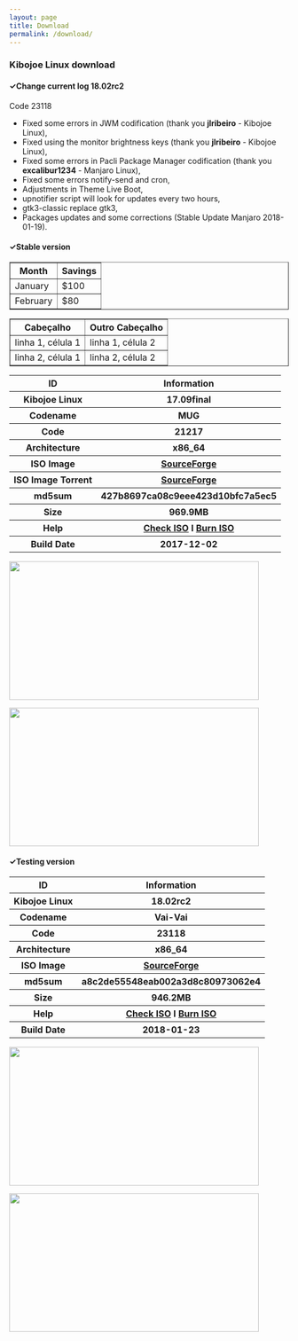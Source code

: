 ```yaml
---
layout: page
title: Download
permalink: /download/
---
```


<h3>Kibojoe Linux download</h3>

<h4>✓Change current log 18.02rc2</h4>

Code 23118

- Fixed some errors in JWM codification (thank you <strong>jlribeiro</strong> - Kibojoe Linux),
- Fixed using the monitor brightness keys (thank you <strong>jlribeiro</strong> - Kibojoe Linux),
- Fixed some errors in Pacli Package Manager codification (thank you <strong>excalibur1234</strong> - Manjaro Linux),
- Fixed some errors notify-send and cron,
- Adjustments in Theme Live Boot,
- upnotifier script will look for updates every two hours,
- gtk3-classic replace gtk3,
- Packages updates and some corrections (Stable Update Manjaro 2018-01-19).

<h4>✓Stable version</h4>

 <table border="1|0">
  <tr>
    <th>Month</th>
    <th>Savings</th>
  </tr>
  <tr>
    <td>January</td>
    <td>$100</td>
  </tr>
  <tr>
    <td>February</td>
    <td>$80</td>
  </tr>
</table> 

<table border="1|0">
<tr>
<th>Cabeçalho</th>
<th>Outro Cabeçalho</th>
</tr>
<tr>
<td>linha 1, célula 1</td>
<td>linha 1, célula 2</td>
</tr>
<tr>
<td>linha 2, célula 1</td>
<td>linha 2, célula 2</td>
</tr>
</table>

<table>
          <tr>
            <th><strong>ID</strong></th><th><strong>Information</strong></th>
          </tr>
          <tr>
            <th>Kibojoe Linux</th><th>17.09final</th>
          </tr>
          <tr>
            <th>Codename</th><th>MUG</th>
          </tr>
          <tr>
            <th>Code</th><th>21217</th>
          </tr>
          <tr>
            <th>Architecture</th><th>x86_64</th>
          </tr>
          <tr>
            <th>ISO Image</th><th><a href="https://sourceforge.net/projects/kibojoe/files/17.09/Code%2021217/" target="_blank">SourceForge</a></th>
          </tr>
          <tr>
            <th>ISO Image Torrent</th><th><a href="https://sourceforge.net/projects/manjarotorrents/files/spins/Kibojoe/17.09/" target="_blank">SourceForge</a></th>
          </tr>
          <tr>
            <th>md5sum</th><th>427b8697ca08c9eee423d10bfc7a5ec5</th>
          </tr>
          <tr>
            <th>Size</th><th>969.9MB</th>
          </tr>
          <tr>
            <th>Help</th><th><a href="https://wiki.manjaro.org/index.php?title=How-to_check_an_.ISO_MD5_checksum" target="_blank">Check ISO</a> I <a href="https://wiki.manjaro.org/index.php?title=Burn_an_ISO_File" target="_blank">Burn ISO</a></th>
          </tr>
          <tr>
            <th>Build Date</th><th>2017-12-02</th>
          </tr>
</table>
        
<a href='http://www.auplod.com/u/ldauop99a7d.png' target='_blank'><img src='http://www.auplod.com/u/ldauop99a7d.png' width='450' height='250'/></a>

<a href='http://www.auplod.com/u/udpoal99a7e.png' target='_blank'><img src='http://www.auplod.com/u/udpoal99a7e.png' width='450' height='250'/></a>

<h4>✓Testing version</h4>
<table>
          <tr>
            <th><strong>ID</strong></th><th><strong>Information</strong></th>
          </tr>
          <tr>
            <th>Kibojoe Linux</th><th>18.02rc2</th>
          </tr>
          <tr>
            <th>Codename</th><th>Vai-Vai</th>
          </tr>
          <tr>
            <th>Code</th><th>23118</th>
          </tr>
          <tr>
            <th>Architecture</th><th>x86_64</th>
          </tr>
          <tr>
            <th>ISO Image</th><th><a href="https://sourceforge.net/projects/kibojoe/files/18.02/Code%2023118/" target="_blank">SourceForge</a></th>
          </tr>
          <tr>
            <th>md5sum</th><th>a8c2de55548eab002a3d8c80973062e4</th>
          </tr>
          <tr>
            <th>Size</th><th>946.2MB</th>
          </tr>
          <tr>
            <th>Help</th><th><a href="https://wiki.manjaro.org/index.php?title=How-to_check_an_.ISO_MD5_checksum" target="_blank">Check ISO</a> I <a href="https://wiki.manjaro.org/index.php?title=Burn_an_ISO_File" target="_blank">Burn ISO</a></th>
          </tr>
          <tr>
            <th>Build Date</th><th>2018-01-23</th>
          </tr>
</table>

<a href='http://www.auplod.com/u/oupadla2f00.png' target='_blank'><img src='http://www.auplod.com/u/oupadla2f00.png' width='450' height='250'/></a>

<a href='http://www.auplod.com/u/dlopuaa2f01.png' target='_blank'><img src='http://www.auplod.com/u/dlopuaa2f01.png' width='450' height='250'/></a>